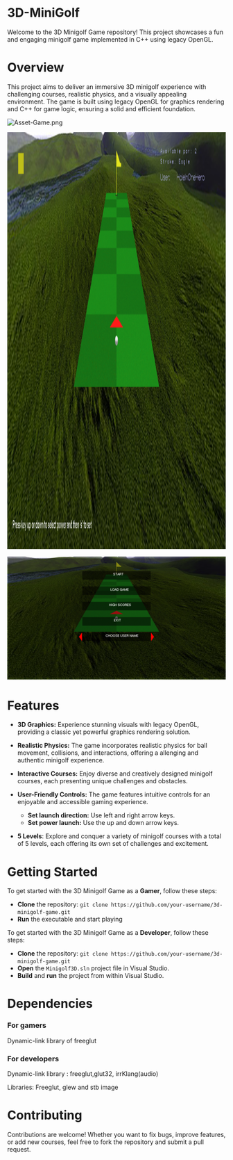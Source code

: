 # 3D-MiniGolf
Welcome to the 3D Minigolf Game repository! This project showcases a fun and engaging minigolf game implemented in C++ using legacy OpenGL.
# Overview
This project aims to deliver an immersive 3D minigolf experience with challenging courses, realistic physics, and a visually appealing environment. The game is built using legacy OpenGL for graphics rendering and C++ for game logic, ensuring a solid and efficient foundation.

![Asset-Game.png](https://github.com/mariaconcettavitale/3D-MiniGolf/blob/main/textures/AssetGame.png|width=100)

<img src="https://github.com/mariaconcettavitale/3D-MiniGolf/blob/main/textures/AssetGame.png" width="540" height="960">

![MenuGame.png](https://github.com/mariaconcettavitale/3D-MiniGolf/blob/main/textures/MenuGame.png)

# Features
- **3D Graphics:** Experience stunning visuals with legacy OpenGL, providing a classic yet powerful graphics rendering solution.

- **Realistic Physics:** The game incorporates realistic physics for ball movement, collisions, and interactions, offering a allenging and authentic minigolf experience.

- **Interactive Courses:** Enjoy diverse and creatively designed minigolf courses, each presenting unique challenges and obstacles.

- **User-Friendly Controls:** The game features intuitive controls for an enjoyable and accessible gaming experience.
    - **Set launch direction:** Use left and right arrow keys.
    - **Set power launch:** Use the up and down arrow keys.
    
- **5 Levels**: Explore and conquer a variety of minigolf courses with a total of 5 levels, each offering its own set of challenges and excitement.

# Getting Started

To get started with the 3D Minigolf Game as a **Gamer**, follow these steps:

- **Clone** the repository:
  `git clone https://github.com/your-username/3d-minigolf-game.git`
- **Run** the executable and start playing

To get started with the 3D Minigolf Game as a **Developer**, follow these steps:

- **Clone** the repository: `git clone https://github.com/your-username/3d-minigolf-game.git`
- **Open** the `Minigolf3D.sln` project file in Visual Studio.
- **Build** and **run** the project from within Visual Studio.

  
# Dependencies
### For gamers
Dynamic-link library of freeglut
### For developers
Dynamic-link library : freeglut,glut32, irrKlang(audio)

Libraries: Freeglut, glew and stb image

# Contributing
Contributions are welcome! Whether you want to fix bugs, improve features, or add new courses, feel free to fork the repository and submit a pull request.
